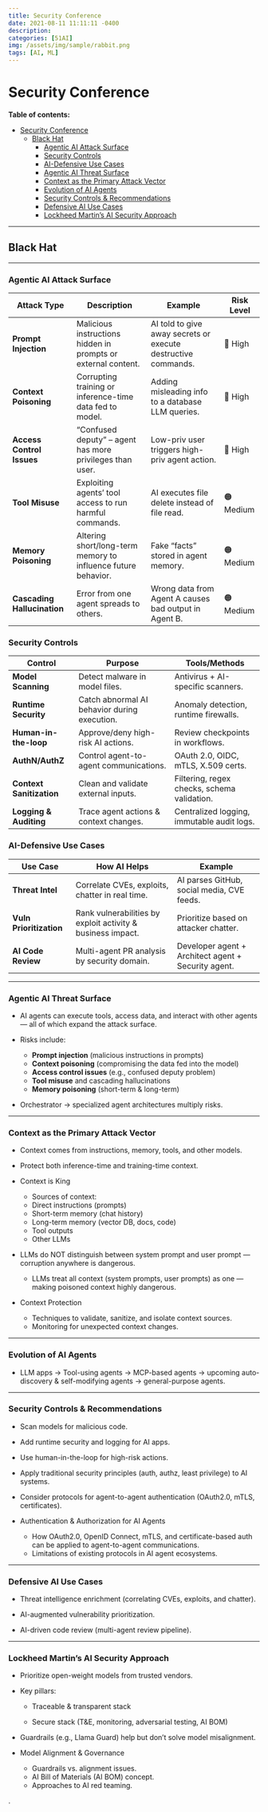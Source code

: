 ```yaml
---
title: Security Conference
date: 2021-08-11 11:11:11 -0400
description:
categories: [51AI]
img: /assets/img/sample/rabbit.png
tags: [AI, ML]
---
```


# Security Conference

**Table of contents:**
- [Security Conference](#security-conference)
  - [Black Hat](#black-hat)
    - [Agentic AI Attack Surface](#agentic-ai-attack-surface)
    - [Security Controls](#security-controls)
    - [AI-Defensive Use Cases](#ai-defensive-use-cases)
    - [Agentic AI Threat Surface](#agentic-ai-threat-surface)
    - [Context as the Primary Attack Vector](#context-as-the-primary-attack-vector)
    - [Evolution of AI Agents](#evolution-of-ai-agents)
    - [Security Controls \& Recommendations](#security-controls--recommendations)
    - [Defensive AI Use Cases](#defensive-ai-use-cases)
    - [Lockheed Martin’s AI Security Approach](#lockheed-martins-ai-security-approach)

---

## Black Hat

---

###  Agentic AI Attack Surface

| Attack Type                 | Description                                                   | Example                                                       | Risk Level |
| --------------------------- | ------------------------------------------------------------- | ------------------------------------------------------------- | ---------- |
| **Prompt Injection**        | Malicious instructions hidden in prompts or external content. | AI told to give away secrets or execute destructive commands. | 🔴 High     |
| **Context Poisoning**       | Corrupting training or inference-time data fed to model.      | Adding misleading info to a database LLM queries.             | 🔴 High     |
| **Access Control Issues**   | “Confused deputy” – agent has more privileges than user.      | Low-priv user triggers high-priv agent action.                | 🔴 High     |
| **Tool Misuse**             | Exploiting agents’ tool access to run harmful commands.       | AI executes file delete instead of file read.                 | 🟠 Medium   |
| **Memory Poisoning**        | Altering short/long-term memory to influence future behavior. | Fake “facts” stored in agent memory.                          | 🟠 Medium   |
| **Cascading Hallucination** | Error from one agent spreads to others.                       | Wrong data from Agent A causes bad output in Agent B.         | 🟠 Medium   |


### Security Controls

| Control                  | Purpose                                      | Tools/Methods                               |
| ------------------------ | -------------------------------------------- | ------------------------------------------- |
| **Model Scanning**       | Detect malware in model files.               | Antivirus + AI-specific scanners.           |
| **Runtime Security**     | Catch abnormal AI behavior during execution. | Anomaly detection, runtime firewalls.       |
| **Human-in-the-loop**    | Approve/deny high-risk AI actions.           | Review checkpoints in workflows.            |
| **AuthN/AuthZ**          | Control agent-to-agent communications.       | OAuth 2.0, OIDC, mTLS, X.509 certs.         |
| **Context Sanitization** | Clean and validate external inputs.          | Filtering, regex checks, schema validation. |
| **Logging & Auditing**   | Trace agent actions & context changes.       | Centralized logging, immutable audit logs.  |



### AI-Defensive Use Cases

| Use Case                | How AI Helps                                                | Example                                             |
| ----------------------- | ----------------------------------------------------------- | --------------------------------------------------- |
| **Threat Intel**        | Correlate CVEs, exploits, chatter in real time.             | AI parses GitHub, social media, CVE feeds.          |
| **Vuln Prioritization** | Rank vulnerabilities by exploit activity & business impact. | Prioritize based on attacker chatter.               |
| **AI Code Review**      | Multi-agent PR analysis by security domain.                 | Developer agent + Architect agent + Security agent. |



---

### Agentic AI Threat Surface

- AI agents can execute tools, access data, and interact with other agents — all of which expand the attack surface.

- Risks include:
  - **Prompt injection** (malicious instructions in prompts)
  - **Context poisoning** (compromising the data fed into the model)
  - **Access control issues** (e.g., confused deputy problem)
  - **Tool misuse** and cascading hallucinations
  - **Memory poisoning** (short-term & long-term)

- Orchestrator → specialized agent architectures multiply risks.

---

### Context as the Primary Attack Vector

- Context comes from instructions, memory, tools, and other models.

- Protect both inference-time and training-time context.

- Context is King
  - Sources of context:
  - Direct instructions (prompts)
  - Short-term memory (chat history)
  - Long-term memory (vector DB, docs, code)
  - Tool outputs
  - Other LLMs

- LLMs do NOT distinguish between system prompt and user prompt — corruption anywhere is dangerous.
  - LLMs treat all context (system prompts, user prompts) as one — making poisoned context highly dangerous.


- Context Protection
  - Techniques to validate, sanitize, and isolate context sources.
  - Monitoring for unexpected context changes.

---

### Evolution of AI Agents

- LLM apps → Tool-using agents → MCP-based agents → upcoming auto-discovery & self-modifying agents → general-purpose agents.

---

### Security Controls & Recommendations

- Scan models for malicious code.
- Add runtime security and logging for AI apps.
- Use human-in-the-loop for high-risk actions.
- Apply traditional security principles (auth, authz, least privilege) to AI systems.
- Consider protocols for agent-to-agent authentication (OAuth2.0, mTLS, certificates).

- Authentication & Authorization for AI Agents
  - How OAuth2.0, OpenID Connect, mTLS, and certificate-based auth can be applied to agent-to-agent communications.
  - Limitations of existing protocols in AI agent ecosystems.

---

### Defensive AI Use Cases

- Threat intelligence enrichment (correlating CVEs, exploits, and chatter).

- AI-augmented vulnerability prioritization.

- AI-driven code review (multi-agent review pipeline).

---

### Lockheed Martin’s AI Security Approach

- Prioritize open-weight models from trusted vendors.

- Key pillars:

  - Traceable & transparent stack

  - Secure stack (T&E, monitoring, adversarial testing, AI BOM)

- Guardrails (e.g., Llama Guard) help but don’t solve model misalignment.

- Model Alignment & Governance
  - Guardrails vs. alignment issues.
  - AI Bill of Materials (AI BOM) concept.
  - Approaches to AI red teaming.






.